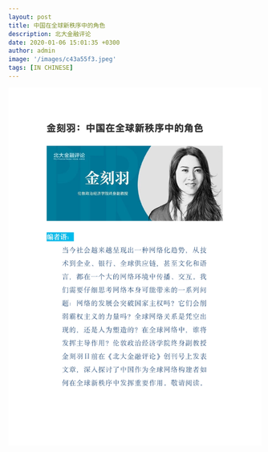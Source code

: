 ```yaml
---
layout: post
title: 中国在全球新秩序中的角色
description: 北大金融评论
date: 2020-01-06 15:01:35 +0300
author: admin
image: '/images/c43a55f3.jpeg'
tags: [IN CHINESE]
---
```

<a href="/pdf/zgzqqxzxzdjs20200106.pdf" target="_blank">
  <img src="/images/-ibvf439s0iaum0rv-1.jpg" alt="beida" style="cursor: pointer;" />
</a>
